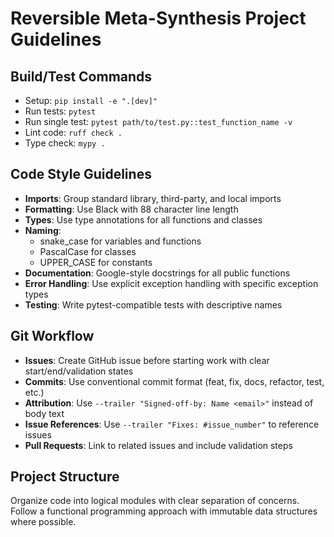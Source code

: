 # Reversible Meta-Synthesis Project Guidelines

## Build/Test Commands
- Setup: `pip install -e ".[dev]"`
- Run tests: `pytest`
- Run single test: `pytest path/to/test.py::test_function_name -v`
- Lint code: `ruff check .`
- Type check: `mypy .`

## Code Style Guidelines
- **Imports**: Group standard library, third-party, and local imports
- **Formatting**: Use Black with 88 character line length
- **Types**: Use type annotations for all functions and classes
- **Naming**: 
  - snake_case for variables and functions
  - PascalCase for classes
  - UPPER_CASE for constants
- **Documentation**: Google-style docstrings for all public functions
- **Error Handling**: Use explicit exception handling with specific exception types
- **Testing**: Write pytest-compatible tests with descriptive names

## Git Workflow
- **Issues**: Create GitHub issue before starting work with clear start/end/validation states
- **Commits**: Use conventional commit format (feat, fix, docs, refactor, test, etc.)
- **Attribution**: Use `--trailer "Signed-off-by: Name <email>"` instead of body text
- **Issue References**: Use `--trailer "Fixes: #issue_number"` to reference issues
- **Pull Requests**: Link to related issues and include validation steps

## Project Structure
Organize code into logical modules with clear separation of concerns. Follow a functional programming approach with immutable data structures where possible.